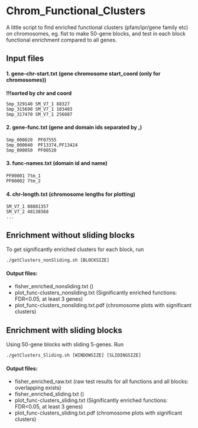 # Chrom_Functional_Clusters
A little script to find enriched functional clusters (pfam/ipr/gene family etc) on chromosomes, eg. fist to make 50-gene blocks, and test in each block functional enrichment compared to all genes.

## Input files

#### 1. gene-chr-start.txt	(gene chromosome start_coord (only for chromosomes))

**!!!sorted by chr and coord**

~~~~~~
Smp_329140 SM_V7_1 88327
Smp_315690 SM_V7_1 103403
Smp_317470 SM_V7_1 256087
~~~~~~

#### 2. gene-func.txt (gene and domain ids separated by ,)

~~~~~~
Smp_000020	PF07555
Smp_000040	PF13374,PF13424
Smp_000050	PF00520
~~~~~~

#### 3. func-names.txt (domain id and name)

~~~~~~
PF00001	7tm_1
PF00002	7tm_2
~~~~~~

#### 4. chr-length.txt (chromosome lengths for plotting)

~~~~~~
SM_V7_1 88881357
SM_V7_2 48130368
...
~~~~~~

## Enrichment without sliding blocks

To get significantly enriched clusters for each block, run 

    ./getClusters_nonSliding.sh [BLOCKSIZE]

#### Output files:

- fisher_enriched_nonsliding.txt ()
- plot_func-clusters_nonsliding.txt (Significantly enriched functions: FDR<0.05, at least 3 genes)
- plot_func-clusters_nonsliding.txt.pdf (chromosome plots with significant clusters)

## Enrichment with sliding blocks

Using 50-gene blocks with sliding 5-genes. Run 

    ./getClusters_Sliding.sh [WINDOWSIZE] [SLIDINGSIZE]

#### Output files:

- fisher_enriched_raw.txt (raw test results for all functions and all blocks: overlapping exists) 
- fisher_enriched_sliding.txt ()
- plot_func-clusters_sliding.txt (Significantly enriched functions: FDR<0.05, at least 3 genes)
- plot_func-clusters_sliding.txt.pdf (chromosome plots with significant clusters)

